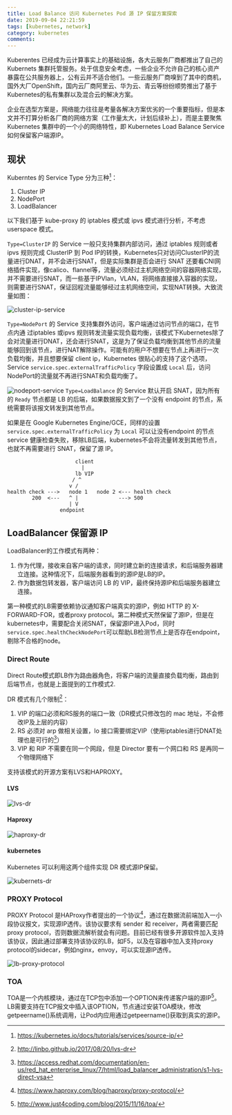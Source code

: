 ```yaml
---
title: Load Balance 访问 Kubernetes Pod 源 IP 保留方案探索
date: 2019-09-04 22:21:59
tags: [kubernetes, network]
category: kubernetes
comments:
---
```


Kuberentes 已经成为云计算事实上的基础设施，各大云服务厂商都推出了自己的Kubernets 集群托管服务。处于信息安全考虑，一些企业不允许自己的核心资产暴露在公共服务器上，公有云并不适合他们。一些云服务厂商嗅到了其中的商机，国外大厂OpenShift，国内云厂商阿里云、华为云、青云等纷纷顺势推出了基于Kubernetes的私有集群以及混合云的解决方案。

企业在选型方案是，网络能力往往是考量各解决方案优劣的一个重要指标，但是本文并不打算分析各厂商的网络方案（工作量太大，计划后续补上），而是主要聚焦 Kubernetes 集群中的一个小的网络特性，即 Kubernetes Load Balance Service 如何保留客户端源IP。

<!--more-->

## 现状

Kuberntes 的 Service Type 分为三种[^1]：

1. Cluster IP
2. NodePort
3. LoadBalancer

以下我们基于 kube-proxy 的 iptables 模式或 ipvs 模式进行分析，不考虑 userspace 模式。

`Type=ClusterIP` 的 Service 一般只支持集群内部访问，通过 iptables 规则或者 ipvs 规则完成 ClusterIP 到 Pod IP的转换，Kubernetes只对访问ClusterIP的流量进行DNAT，并不会进行SNAT，但是实际集群是否会进行 SNAT 还要看CNI网络插件实现，像calico、flannel等，流量必须经过主机网络空间的容器网络实现，并不需要进行SNAT，而一些基于IPVlan，VLAN，将网络直接接入容器的实现，则需要进行SNAT，保证回程流量能够经过主机网络空间，实现NAT转换。大致流量如图：

![cluster-ip-service](https://firemiles-blog.oss-cn-shanghai.aliyuncs.com/20190907142942.png)

`Type=NodePort` 的 Service 支持集群外访问，客户端通过访问节点的端口，在节点内通
过iptables 或ipvs 规则转发流量实现负载均衡，该模式下Kubernetes除了会对流量进行DNAT，还会进行SNAT，这是为了保证负载均衡到其他节点的流量能够回到该节点，进行NAT解除操作。可能有的用户不想要在节点上再进行一次负载均衡，并且想要保留 client ip，Kubernetes 很贴心的支持了这个选项，Service  `service.spec.externalTrafficPolicy` 字段设置成 `Local` 后，访问NodePort的流量就不再进行SNAT和负载均衡了。

![nodeport-service](https://firemiles-blog.oss-cn-shanghai.aliyuncs.com/20190907144052.png) `Type=LoadBalance` 的 Service 默认开启 SNAT，因为所有的 `Ready` 节点都是 LB 的后端，如果数据报文到了一个没有 endpoint 的节点，系统需要将该报文转发到其他节点。

如果是在 Google Kubernetes Engine/GCE，同样的设置`service.spec.externalTrafficPolicy` 为 `Local` 可以让没有endpoint 的节点 service 健康检查失败，移除LB后端，kubernetes不会将流量转发到其他节点，也就不再需要进行 SNAT，保留了源 IP。

```shell
                      client
                        |
                      lb VIP
                     / ^
                    v /
health check --->   node 1   node 2 <--- health check
        200  <---   ^ |             ---> 500
                    | V
                 endpoint
```

## LoadBalancer 保留源 IP

LoadBalancer的工作模式有两种：

1. 作为代理，接收来自客户端的请求，同时建立新的连接请求，和后端服务器建立连接。这种情况下，后端服务器看到的源IP是LB的IP。
2. 作为数据包转发器，客户端访问 LB 的 VIP，最终保持源IP和后端服务器建立连接。

第一种模式的LB需要依赖协议通知客户端真实的源IP，例如 HTTP 的 X-FORWARD-FOR，或者proxy protocol。第二种模式天然保留了源IP，但是在kubernetes中，需要配合关闭SNAT，保留源IP进入Pod，同时`service.spec.healthCheckNodePort`可以帮助LB检测节点上是否存在endpoint，剔除不合格的node。

### Direct Route

Direct Route模式即LB作为路由器角色，将客户端的流量直接负载均衡，路由到后端节点，也就是上面提到的工作模式2.

DR 模式有几个限制[^2]：

1. VIP 的端口必须和RS服务的端口一致（DR模式只修改包的 mac 地址，不会修改IP及上层的内容）
2. RS 必须对 arp 做相关设置，lo 接口需要绑定VIP（使用iptables进行DNAT处理也是可行的[^3]）
3. VIP 和 RIP 不需要在同一个网段，但是 Director 要有一个网口和 RS 是再同一个物理网络下

支持该模式的开源方案有LVS和HAPROXY。

#### LVS

![lvs-dr](https://firemiles-blog.oss-cn-shanghai.aliyuncs.com/20190907151443.png)

#### Haproxy

![haproxy-dr](https://firemiles-blog.oss-cn-shanghai.aliyuncs.com/20190907152339.png)

#### kubernetes

Kubernetes 可以利用这两个组件实现 DR 模式源IP保留。

![kubernets-dr](https://firemiles-blog.oss-cn-shanghai.aliyuncs.com/20190907152530.png)

### PROXY Protocol

PROXY Protocol 是HAProxy作者提出的一个协议[^4]，通过在数据流前端加入一小段协议报文，实现源IP透传。该协议要求有 sender 和 receiver，两者需要匹配 proxy protocol，否则数据流解析就会有问题。目前已经有很多开源软件加入支持该协议，因此通过部署支持该协议的LB，如F5，以及在容器中加入支持proxy protocol的sidecar，例如nginx，envoy，可以实现源IP透传。

![lb-proxy-protocol](https://firemiles-blog.oss-cn-shanghai.aliyuncs.com/20190907153305.png)

### TOA

TOA是一个内核模块，通过在TCP包中添加一个OPTION来传递客户端的源IP[^5]。LB需要支持在TCP报文中插入该OPTION，节点通过安装TOA模块，修改getpeername()系统调用，让Pod内应用通过getpeername()获取到真实的源IP。

[^1]: https://kubernetes.io/docs/tutorials/services/source-ip/
[^2]: http://linbo.github.io/2017/08/20/lvs-dr
[^3]: https://access.redhat.com/documentation/en-us/red_hat_enterprise_linux/7/html/load_balancer_administration/s1-lvs-direct-vsa
[^4]: https://www.haproxy.com/blog/haproxy/proxy-protocol/
[^5]: http://www.just4coding.com/blog/2015/11/16/toa/
